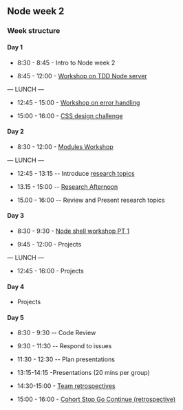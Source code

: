 ## Node week 2

### Week structure

#### Day 1

- 8:30 - 8:45 - Intro to Node week 2

- 8:45 - 12:00 - [Workshop on TDD Node server](https://github.com/foundersandcoders/ws-tdd-node-server)

— LUNCH —

- 12:45 - 15:00 - [Workshop on error handling](https://github.com/foundersandcoders/error-handling-workshop)

- 15:00 - 16:00 - [CSS design challenge](https://github.com/jema28/mc-airbnb-css)

#### Day 2

- 8:30 - 12:00 - [Modules Workshop](https://github.com/m4v15/going-on-a-bear-hunt)


— LUNCH —

- 12:45 - 13:15
-- Introduce [research topics](./research-afternoon.md)

- 13.15 - 15:00
-- [Research Afternoon](./research-afternoon.md)

- 15.00 - 16:00
-- Review and Present research topics

#### Day 3

- 8:30 - 9:30 - [Node shell workshop PT 1](https://github.com/foundersandcoders/Node-Shell-Workshop/)

- 9:45 - 12:00 - Projects

— LUNCH —

- 12:45 - 16:00 - Projects

#### Day 4

- Projects

#### Day 5

- 8:30 - 9:30
-- Code Review

- 9:30 - 11:30
-- Respond to issues

- 11:30 - 12:30
-- Plan presentations

- 13:15-14:15 -Presentations (20 mins per group)

- 14:30-15:00 - [Team retrospectives](./retrospectives.md#team-retrospective)

- 15:00 - 16:00 - [Cohort Stop Go Continue (retrospective)](./retrospectives.md#cohort-retrospective)
